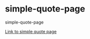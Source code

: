 # simple-quote-page
simple-quote-page

[Link to simple quote page](https://edytasz.github.io/simple-quote-page/)

